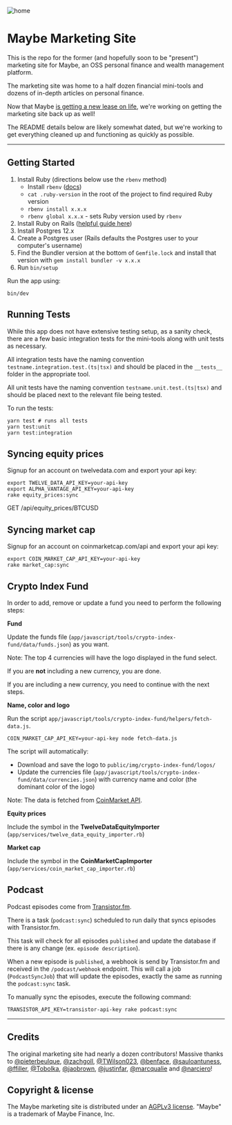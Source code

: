 ![home](https://github.com/maybe-finance/marketing/assets/35243/e899e0a0-7d77-495e-b8d1-f189d097f87b)

# Maybe Marketing Site
This is the repo for the former (and hopefully soon to be "present") marketing site for Maybe, an OSS personal finance and wealth management platform.

The marketing site was home to a half dozen financial mini-tools and dozens of in-depth articles on personal finance.

Now that Maybe [is getting a new lease on life](https://github.com/maybe-finance/maybe), we're working on getting the marketing site back up as well!

The README details below are likely somewhat dated, but we're working to get everything cleaned up and functioning as quickly as possible.

---

## Getting Started

1. Install Ruby (directions below use the `rbenv` method)
   - Install `rbenv` ([docs](https://github.com/rbenv/rbenv#installation))
   - `cat .ruby-version` in the root of the project to find required Ruby version
   - `rbenv install x.x.x`
   - `rbenv global x.x.x` - sets Ruby version used by `rbenv`
2. Install Ruby on Rails ([helpful guide here](https://gorails.com/setup/ubuntu/20.04))
3. Install Postgres 12.x
4. Create a Postgres user (Rails defaults the Postgres user to your computer's username)
5. Find the Bundler version at the bottom of `Gemfile.lock` and install that version with `gem install bundler -v x.x.x`
6. Run `bin/setup`

Run the app using:

```
bin/dev
```

## Running Tests

While this app does not have extensive testing setup, as a sanity check, there are a few basic integration tests for the mini-tools along with unit tests as necessary.

All integration tests have the naming convention `testname.integration.test.(ts|tsx)` and should be placed in the `__tests__` folder in the appropriate tool.

All unit tests have the naming convention `testname.unit.test.(ts|tsx)` and should be placed next to the relevant file being tested.

To run the tests:

```
yarn test # runs all tests
yarn test:unit
yarn test:integration
```

## Syncing equity prices

Signup for an account on twelvedata.com and export your api key:

```
export TWELVE_DATA_API_KEY=your-api-key
export ALPHA_VANTAGE_API_KEY=your-api-key
rake equity_prices:sync
```

GET /api/equity_prices/BTCUSD

## Syncing market cap

Signup for an account on coinmarketcap.com/api and export your api key:

```
export COIN_MARKET_CAP_API_KEY=your-api-key
rake market_cap:sync
```

## Crypto Index Fund

In order to add, remove or update a fund you need to perform the following steps:

**Fund**

Update the funds file (`app/javascript/tools/crypto-index-fund/data/funds.json`) as you want.

Note: The top 4 currencies will have the logo displayed in the fund select.

If you are **not** including a new currency, you are done.

If you are including a new currency, you need to continue with the next steps.

**Name, color and logo**

Run the script `app/javascript/tools/crypto-index-fund/helpers/fetch-data.js`.

```
COIN_MARKET_CAP_API_KEY=your-api-key node fetch-data.js
```

The script will automatically:

- Download and save the logo to `public/img/crypto-index-fund/logos/`
- Update the currencies file (`app/javascript/tools/crypto-index-fund/data/currencies.json`) with currency name and color (the dominant color of the logo)

Note: The data is fetched from [CoinMarket API](coinmarketcap.com/api).

**Equity prices**

Include the symbol in the **TwelveDataEquityImporter** (`app/services/twelve_data_equity_importer.rb`)

**Market cap**

Include the symbol in the **CoinMarketCapImporter** (`app/services/coin_market_cap_importer.rb`)

## Podcast

Podcast episodes come from [Transistor.fm](https://transistor.fm/).

There is a task (`podcast:sync`) scheduled to run daily that syncs episodes with Transistor.fm.

This task will check for all episodes `published` and update the database if there is any change (ex. `episode description`).

When a new episode is `published`, a webhook is send by Transistor.fm and received in the `/podcast/webhook` endpoint.
This will call a job (`PodcastSyncJob`) that will update the episodes, exactly the same as running the `podcast:sync` task.

To manually sync the episodes, execute the following command:

```
TRANSISTOR_API_KEY=transistor-api-key rake podcast:sync
```
---
## Credits

The original marketing site had nearly a dozen contributors! Massive thanks to [@pieterbeulque](https://github.com/pieterbeulque), [@zachgoll](https://github.com/zachgoll), [@TWilson023](https://github.com/TWilson023), [@benface](https://github.com/benface), [@sauloantuness](https://github.com/sauloantuness), [@ffiller](https://github.com/ffiller), [@Tobolka](https://github.com/Tobolka), [@jaobrown](https://github.com/jaobrown), [@justinfar](https://github.com/justinfar), [@marcqualie](https://github.com/marcqualie) and [@narciero](https://github.com/narciero)!

## Copyright & license

The Maybe marketing site is distributed under an [AGPLv3 license](https://github.com/maybe-finance/marketing/blob/main/LICENSE). "Maybe" is a trademark of Maybe Finance, Inc.
